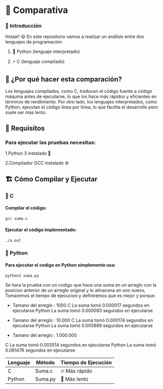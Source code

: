 # 📌 Comparativa

### 🚀 Introducción

Holaa!! 😃 En este repositorio vamos a realizar un análisis  entre dos lenguajes de programación:

  1. 🐍 Python (lenguaje interpretado)

  2. ⚡ C (lenguaje compilado)

## 🤔 ¿Por qué hacer esta comparación?

Los lenguajes compilados, como C, traducen el código fuente a código máquina antes de ejecutarse, lo que los hace más rápidos y eficientes en términos de rendimiento. 
Por otro lado, los lenguajes interpretados, como Python, ejecutan el código línea por línea, lo que facilita el desarrollo pero suele ser más lento.

## 🔧 Requisitos

### Para ejecutar las pruebas necesitas:

  1.Python 3 instalado 🐍

  2.Compilador GCC instalado ⚙️

## 🏗️ Cómo Compilar y Ejecutar

### 🔹 C

#### Compilar el código:

```bash
gcc suma.c
```
#### Ejecutar  el código implementado:

```bash
./a.out
```
### 🔹 Python

#### Para ejecutar el codigo en Python simplemente usa:

```bash
python3 suma.py 
```

Se hara la prueba con un codigo que hace una suma en un arreglo con la posicion anterior de un arreglo original
y lo almacena en uno nuevo, Tomaremos el tiempo de ejecucion y definiremos que es mejor y porque.

- Tamano del arreglo : 1000
C
La suma tomó 0.000017 segundos en ejecutarse
Python
La suma tomó 0.000093 segundos en ejecutarse

- Tamano del arreglo : 10.000
C
La suma tomó 0.000174 segundos en ejecutarse
Python
La suma tomó 0.000889 segundos en ejecutarse

  
- Tamano del arreglo : 1.000.000

C
La suma tomó 0.003514 segundos en ejecutarse
Python
La suma tomó 0.081476 segundos en ejecutarse





| Lenguaje | Método             | Tiempo de Ejecución |
|----------|--------------------|--------------------|
| C        | Suma.c | 🔥 Más rápido     |
| Python   | Suma.py | 🐢 Más lento      |







